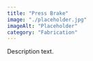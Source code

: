 ```yaml
---
title: "Press Brake"
image: "./placeholder.jpg"
imageAlt: "Placeholder"
category: "Fabrication"
---
```


Description text.